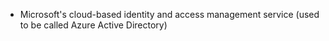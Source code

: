 - Microsoft's cloud-based identity and access management service (used to be called Azure Active Directory)

